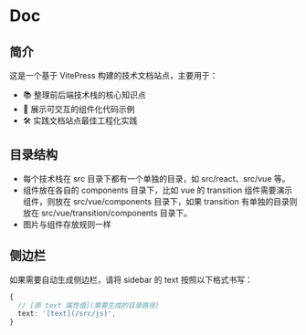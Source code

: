 # Doc

## 简介

这是一个基于 VitePress 构建的技术文档站点，主要用于：

- 📚 整理前后端技术栈的核心知识点
- 🧩 展示可交互的组件化代码示例
- 🛠 实践文档站点最佳工程化实践

## 目录结构

- 每个技术栈在 src 目录下都有一个单独的目录，如 src/react、src/vue 等。
- 组件放在各自的 components 目录下，比如 vue 的 transition 组件需要演示组件，则放在 src/vue/components 目录下，如果 transition 有单独的目录则放在 src/vue/transition/components 目录下。
- 图片与组件存放规则一样

## 侧边栏

如果需要自动生成侧边栏，请将 sidebar 的 text 按照以下格式书写：

```ts
{
  // [原 text 属性值](需要生成的目录路径)
  text: '[text](/src/js)',
}
```

